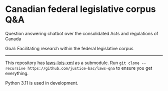 # Canadian federal legislative corpus Q&A

Question answering chatbot over the consolidated Acts and regulations of Canada

Goal: Facilitating research within the federal legislative corpus

---

This repository has [laws-lois-xml](https://github.com/justicecanada/laws-lois-xml) as a submodule. Run `git clone --recursive https://github.com/justice-bac/laws-qna` to ensure you get everything.

Python 3.11 is used in development.
